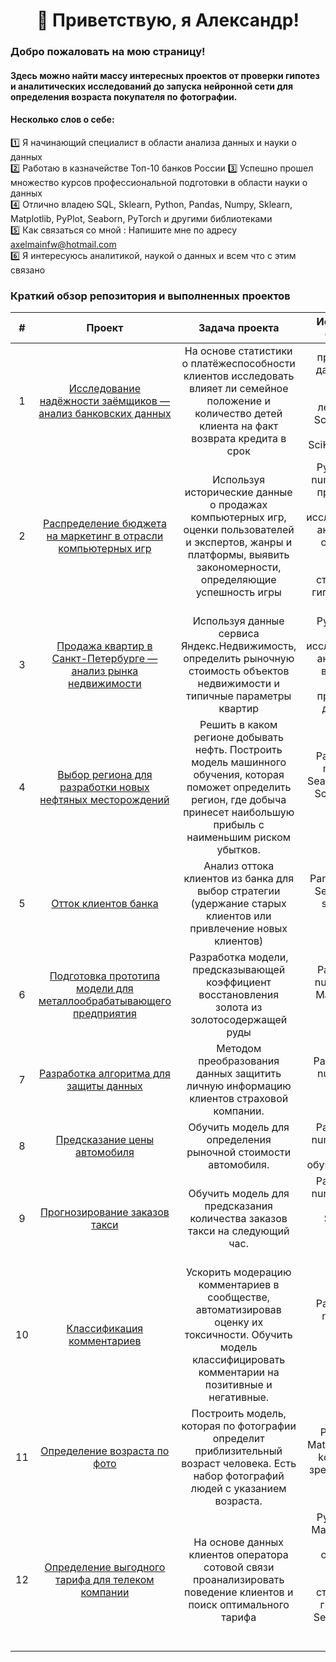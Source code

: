 <div align="center"> <h1>👋 Приветствую, я Александр! </div>

### Добро пожаловать на мою страницу!
#### Здесь можно найти массу интересных проектов от проверки гипотез и аналитических исследований до запуска нейронной сети для определения возраста покупателя по фотографии.

#### Несколько слов о себе:<br>
1️⃣ Я начинающий специалист в области анализа данных и науки о данных <br>
2️⃣ Работаю в казначействе Топ-10 банков России
3️⃣ Успешно прошел множество курсов профессиональной подготовки в области науки о данных <br>
4️⃣ Отлично владею SQL, Sklearn, Python, Pandas, Numpy, Sklearn, Matplotlib, PyPlot, Seaborn, PyTorch и другими библиотеками  <br>
5️⃣ Как связаться со мной : Напишите мне по адресу <a href="adzarasov@yandex.ru">axelmainfw@hotmail.com</a><br>
6️⃣ Я интересуюсь аналитикой, наукой о данных и всем что с этим связано <br>
  

  ### Краткий обзор репозитория и выполненных проектов

|#| **Проект**       |**Задача проекта**          |**Используемые библиотеки** |
|:-:|:----------------:|:--------------------------:|:--------------------------:|
|1| <a href='https://github.com/alandzarasov/python_projects/tree/main/Protection%20of%20personal%20data%20of%20clients%C2%A0'> Исследование надёжности заёмщиков — анализ банковских данных  </a>  | На основе статистики о платёжеспособности клиентов исследовать влияет ли семейное положение и количество детей клиента на факт возврата кредита в срок | предобработка данных, Python, Pandas, PyMystem3, лемматизация, SciPy, Matplotlib, Seaborn, SciKitLearn, Numpy|
|2| <a href='https://github.com/alandzarasov/python_projects/tree/main/games'> Распределение бюджета на маркетинг в отрасли компьютерных игр  </a>  | Используя исторические данные о продажах компьютерных игр, оценки пользователей и экспертов, жанры и платформы, выявить закономерности, определяющие успешность игры | Python, Pandas, numpy, Matplotlib, предобработка данных, исследовательский анализ данных, описательная статистика, проверка статистических гипотез, Seaborn, SciPy |     
|3| <a href='https://github.com/alandzarasov/python_projects/tree/main/the%20sale%20of%20apartments'> Продажа квартир в Санкт-Петербурге — анализ рынка недвижимости </a>  | Используя данные сервиса Яндекс.Недвижимость, определить рыночную стоимость объектов недвижимости и типичные параметры квартир     | Python, Pandas, Matplotlib, исследовательский анализ данных, визуализация данных, предобработка данных, math |
|4| <a href='https://github.com/alandzarasov/python_projects/tree/main/Choosing%20the%20location%20for%20the%20well'> Выбор региона для разработки новых нефтяных месторождений </a> |Решить в каком регионе добывать нефть. Построить модель машинного обучения, которая поможет определить регион, где добыча принесет наибольшую прибыль с наименьшим риском убытков.   | Pandas, sklearn, math, numpy, Seaborn, Matplotlib, SciPy, Bootstrap, машинное обучение|
|5| <a href='https://github.com/alandzarasov/python_projects/tree/main/Customer%20outflow'> Отток клиентов банка | Анализ оттока клиентов из банка для выбор стратегии (удержание старых клиентов или привлечение новых клиентов) </a>  | Pandas, Matplotlib, Seaborn, numpy, sklearn, math, машинное обучение |
|6| <a href='https://github.com/alandzarasov/python_projects/tree/main/Recovery%20of%20gold%20from%20ore'> Подготовка прототипа модели для металлообрабатывающего предприятия </a> | Pазработка модели, предсказывающей коэффициент восстановления золота из золотосодержащей руды   | Pandas,sklearn, numpy, Seaborn, Matplotlib, math, машинное обучение |
|7| <a href='https://github.com/alandzarasov/python_projects/tree/main/Protection%20of%20personal%20data%20of%20clients'> Разработка алгоритма для защиты данных </a>  | Методом преобразования данных защитить личную информацию клиентов страховой компании.     | Pandas, Seaborn, numpy, sklearn, машинное обучение|
|8| <a href='https://github.com/alandzarasov/python_projects/tree/main/forecasting%20the%20cost%20of%20cars'> Предсказание цены автомобиля </a>  | Обучить модель для определения рыночной стоимости автомобиля.   |  Pandas, sklearn, numpy, LightGBM, машинное обучение, CatBoost |
|9| <a href='https://github.com/alandzarasov/python_projects/tree/main/Forecasting%20taxi%20orders'> Прогнозирование заказов такси </a>  | Обучить модель для предсказания количества заказов такси на следующий час.     | Pandas, sklearn, numpy, LightGBM, Matplotlib, StatsModels, CatBoost, машинное обучение|
|10| <a href='https://github.com/alandzarasov/python_projects/tree/main/classification%20of%20comments'> Классификация комментариев </a> | Ускорить модерацию комментариев в сообществе, автоматизировав оценку их токсичности. Обучить модель классифицировать комментарии на позитивные и негативные.    | Pandas, sklearn, numpy, NLTK, LightGBM, CatBoost, машинное обучение |
|11| <a href='[https://github.com/AxelVas/Determining_the_age_of_buyers](https://github.com/alandzarasov/python_projects/tree/main/forecasting%20the%20age%20of%20buyers)'> Определение возраста по фото </a>  | Построить модель, которая по фотографии определит приблизительный возраст человека. Есть набор фотографий людей с указанием возраста. | Pandas, keras, Matplotlib, Seaborn, kомпьютерное зрение, машинное обучение |
|12| <a href='[https://github.com/AxelVas/Determination_of_a_promising_tariff](https://github.com/alandzarasov/python_projects/tree/main/Recommendation%20of%20tariffs)'> Определение выгодного тарифа для телеком компании </a> | На основе данных клиентов оператора сотовой связи проанализировать поведение клиентов и поиск оптимального тарифа   | Python, Pandas, Matplotlib, numpy, SciPy, описательная статистика, проверка статистических гипотез, math, Seaborn, sklearn, машинное обучение |  
  
  


